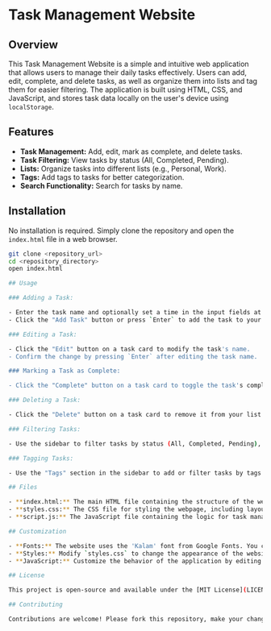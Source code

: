 # Task Management Website

## Overview

This Task Management Website is a simple and intuitive web application that allows users to manage their daily tasks effectively. Users can add, edit, complete, and delete tasks, as well as organize them into lists and tag them for easier filtering. The application is built using HTML, CSS, and JavaScript, and stores task data locally on the user's device using `localStorage`.

## Features

- **Task Management:** Add, edit, mark as complete, and delete tasks.
- **Task Filtering:** View tasks by status (All, Completed, Pending).
- **Lists:** Organize tasks into different lists (e.g., Personal, Work).
- **Tags:** Add tags to tasks for better categorization.
- **Search Functionality:** Search for tasks by name.

## Installation

No installation is required. Simply clone the repository and open the `index.html` file in a web browser.

```bash
git clone <repository_url>
cd <repository_directory>
open index.html

## Usage

### Adding a Task:

- Enter the task name and optionally set a time in the input fields at the top of the main content area.
- Click the "Add Task" button or press `Enter` to add the task to your list.

### Editing a Task:

- Click the "Edit" button on a task card to modify the task's name.
- Confirm the change by pressing `Enter` after editing the task name.

### Marking a Task as Complete:

- Click the "Complete" button on a task card to toggle the task's completion status.

### Deleting a Task:

- Click the "Delete" button on a task card to remove it from your list.

### Filtering Tasks:

- Use the sidebar to filter tasks by status (All, Completed, Pending), or to view tasks in different lists.

### Tagging Tasks:

- Use the "Tags" section in the sidebar to add or filter tasks by tags.

## Files

- **index.html:** The main HTML file containing the structure of the webpage.
- **styles.css:** The CSS file for styling the webpage, including layout and theme.
- **script.js:** The JavaScript file containing the logic for task management, including adding, editing, completing, and deleting tasks, as well as saving tasks to `localStorage`.

## Customization

- **Fonts:** The website uses the 'Kalam' font from Google Fonts. You can change the font by modifying the link in the `index.html` file.
- **Styles:** Modify `styles.css` to change the appearance of the website, such as colors, fonts, and layout.
- **JavaScript:** Customize the behavior of the application by editing `script.js`. For example, you can add more features like task deadlines, reminders, or priority settings.

## License

This project is open-source and available under the [MIT License](LICENSE).

## Contributing

Contributions are welcome! Please fork this repository, make your changes, and submit a pull request.
